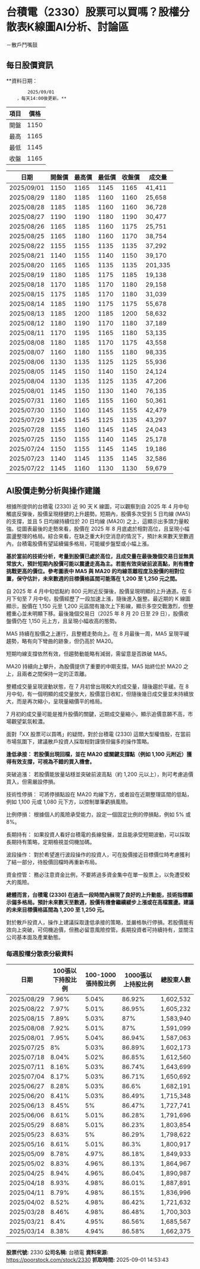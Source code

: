 # 台積電（2330）股票可以買嗎？股權分散表K線圖AI分析、討論區
－散戶鬥嘴鼓

## 每日股價資訊

**資料日期：
        
            2025/09/01
        ，每天14:00後更新。**

| 項目 | 價格 |
|------|------|
| 開盤 | 1150 |
| 最高 | 1165 |
| 最低 | 1145 |
| 收盤 | 1165 |

| 日期 | 開盤價 | 最高價 | 最低價 | 收盤價 | 成交量 |
|------|--------|--------|--------|--------|--------|
| 2025/09/01 | 1150 | 1165 | 1145 | 1165 | 41,411 |
| 2025/08/29 | 1180 | 1185 | 1160 | 1160 | 25,658 |
| 2025/08/28 | 1185 | 1185 | 1160 | 1160 | 36,728 |
| 2025/08/27 | 1190 | 1190 | 1180 | 1190 | 30,477 |
| 2025/08/26 | 1165 | 1185 | 1160 | 1175 | 25,751 |
| 2025/08/25 | 1165 | 1180 | 1160 | 1170 | 38,754 |
| 2025/08/22 | 1155 | 1155 | 1135 | 1135 | 37,292 |
| 2025/08/21 | 1140 | 1155 | 1140 | 1150 | 39,170 |
| 2025/08/20 | 1165 | 1165 | 1135 | 1135 | 201,335 |
| 2025/08/19 | 1180 | 1185 | 1175 | 1185 | 19,138 |
| 2025/08/18 | 1170 | 1185 | 1170 | 1180 | 29,158 |
| 2025/08/15 | 1175 | 1185 | 1170 | 1180 | 31,039 |
| 2025/08/14 | 1185 | 1190 | 1175 | 1175 | 55,678 |
| 2025/08/13 | 1185 | 1200 | 1185 | 1200 | 58,632 |
| 2025/08/12 | 1180 | 1190 | 1170 | 1180 | 37,189 |
| 2025/08/11 | 1170 | 1195 | 1165 | 1180 | 53,135 |
| 2025/08/08 | 1180 | 1185 | 1170 | 1175 | 43,558 |
| 2025/08/07 | 1160 | 1180 | 1155 | 1180 | 98,335 |
| 2025/08/06 | 1130 | 1135 | 1125 | 1125 | 55,936 |
| 2025/08/05 | 1145 | 1150 | 1140 | 1150 | 24,124 |
| 2025/08/04 | 1130 | 1135 | 1125 | 1135 | 47,206 |
| 2025/08/01 | 1145 | 1150 | 1130 | 1140 | 76,135 |
| 2025/07/31 | 1160 | 1165 | 1155 | 1160 | 50,361 |
| 2025/07/30 | 1150 | 1160 | 1145 | 1155 | 42,479 |
| 2025/07/29 | 1145 | 1145 | 1125 | 1135 | 43,297 |
| 2025/07/28 | 1155 | 1160 | 1145 | 1145 | 24,043 |
| 2025/07/25 | 1150 | 1155 | 1140 | 1145 | 25,178 |
| 2025/07/24 | 1150 | 1155 | 1145 | 1145 | 19,186 |
| 2025/07/23 | 1140 | 1145 | 1135 | 1145 | 32,586 |
| 2025/07/22 | 1145 | 1160 | 1130 | 1130 | 59,679 |

## AI股價走勢分析與操作建議

根據所提供的台積電 (2330) 近 90 天 K 線圖，可以觀察到自 2025 年 4 月中旬觸底反彈後，股價呈現穩健的上升趨勢。短期內，股價多次受到 5 日均線 (MA5) 的支撐，並且 5 日均線持續位於 20 日均線 (MA20) 之上，這顯示出多頭力量較強。從圖表最後的走勢來看，股價在 2025 年 8 月底處於相對高位，且呈現小幅震盪整理的格局。綜合來看，在缺乏重大利空消息的情況下，預計未來數天至數週內，台積電股價有望延續偏多格局，可能緩步盤堅或小幅上漲。

**基於當前的技術分析，考量到股價已處於高位，且成交量在最後幾個交易日並無異常放大，預計短期內股價可能以震盪走高為主。若能有效突破前波高點，則有機會挑戰更高的價位。參考圖表中 MA5 與 MA20 的均線乖離程度及股價的相對位置，保守估計，未來數週的目標價格區間可能落在 1,200 至 1,250 元之間。**

自 2025 年 4 月中旬低點約 800 元附近反彈後，股價呈現明顯的上升通道。在 6 月下旬至 7 月中旬，股價經歷了一段加速上漲，隨後進入盤整。最近期的 K 線圖顯示，股價在 1,150 元至 1,200 元區間有幾次上下影線，顯示多空交戰激烈，但整體重心並未明顯下移。最後幾個交易日（2025 年 8 月 20 日至 29 日），股價收盤價仍在 1,150 元上方，且呈現小幅收高的態勢。

MA5 持續在股價之上運行，且整體走勢向上。在 8 月最後一周，MA5 呈現平緩趨勢，略有向下彎曲的跡象，但仍高於 MA20。

短期均線支撐依然有效，但趨勢動能略有減弱，需留意是否跌破 MA5。

MA20 持續向上攀升，為股價提供了重要的中期支撐。MA5 始終位於 MA20 之上，且兩者之間保持一定的正乖離。

整體成交量呈現波動狀態，在 7 月初曾出現較大的成交量，隨後趨於平緩。在 8 月中旬，有一個明顯的成交量放大，股價當日收紅，但隨後幾日成交量並未持續放大，而是再次縮小，呈現量縮價平的格局。

7 月初的成交量可能是推升股價的關鍵，近期成交量縮小，顯示追價意願不高，市場觀望氣氛較濃。

面對「XX 股票可以買嗎」的疑問，對於台積電 (2330) 這類大型權值股，在當前市場氛圍下，建議散戶投資人採取相對謹慎但偏多的操作策略。

**逢低承接： 若股價出現回檔，並在 MA20 或關鍵支撐點（例如 1,100 元附近）獲得有效支撐，可視為不錯的買入機會。**

突破追漲： 若股價能放量站穩並突破前波高點（約 1,200 元以上），則可考慮追價買入，但需嚴設停損。

技術性停損： 可將停損點設在 MA20 均線下方，或者設在近期整理區間的低點，例如 1,100 元或 1,080 元下方，以控制單筆虧損風險。

比例停損： 根據個人的風險承受能力，設定一個固定比例的停損點，例如 5% 或 8%。

長期持有： 如果投資人看好台積電的長線發展，並且能承受短期波動，可以採取長期持有策略，定期檢視並伺機加碼。

波段操作： 對於希望進行波段操作的投資人，可在股價接近目標價位時考慮獲利了結一部分，待股價回檔時再重新布局。

資金控管： 務必注意資金比例，不要將過多資金集中在單一股票上，以免遭受較大的風險。

**總體而言，台積電 (2330) 在過去一段時間內展現了良好的上升動能，技術指標顯示偏多格局。預計未來數天至數週，股價有機會繼續緩步上漲或在高檔震盪。建議的未來目標價格區間為 1,200 至 1,250 元。**

對於散戶投資人，操作上建議採取逢低承接的策略，並嚴格執行停損。若股價能有效向上突破，可伺機追價，但務必留意風險控管。長期投資者可持續持有，並關注公司基本面及產業動態。

### 每週股權分散表分級資料

| 日期 | 100張以下持股比例 | 100-1000張持股比例 | 1000張以上持股比例 | 總股東人數 |
|------|-------------------|--------------------|--------------------|----------|
| 2025/08/29 | 7.96% | 5.04% | 86.92% | 1,602,532 |
| 2025/08/22 | 7.97% | 5.01% | 86.95% | 1,605,232 |
| 2025/08/15 | 7.89% | 5.03% | 87% | 1,583,940 |
| 2025/08/08 | 7.92% | 5.01% | 87% | 1,591,099 |
| 2025/08/01 | 7.95% | 5.04% | 86.94% | 1,587,063 |
| 2025/07/25 | 8% | 5.03% | 86.89% | 1,602,173 |
| 2025/07/18 | 8.04% | 5.02% | 86.85% | 1,612,560 |
| 2025/07/11 | 8.16% | 5.03% | 86.74% | 1,643,699 |
| 2025/07/04 | 8.17% | 5.03% | 86.71% | 1,650,692 |
| 2025/06/27 | 8.28% | 5.03% | 86.6% | 1,682,191 |
| 2025/06/20 | 8.41% | 5.03% | 86.49% | 1,715,348 |
| 2025/06/13 | 8.45% | 5% | 86.47% | 1,727,741 |
| 2025/06/06 | 8.61% | 5.01% | 86.28% | 1,791,696 |
| 2025/05/29 | 8.68% | 5.01% | 86.23% | 1,803,854 |
| 2025/05/23 | 8.63% | 5% | 86.29% | 1,798,622 |
| 2025/05/16 | 8.61% | 5.01% | 86.3% | 1,800,917 |
| 2025/05/09 | 8.78% | 4.97% | 86.18% | 1,849,933 |
| 2025/05/02 | 8.83% | 4.96% | 86.13% | 1,864,967 |
| 2025/04/25 | 8.94% | 4.96% | 86.04% | 1,890,987 |
| 2025/04/18 | 8.93% | 4.98% | 86.01% | 1,887,891 |
| 2025/04/11 | 8.79% | 4.98% | 86.15% | 1,836,996 |
| 2025/04/02 | 8.52% | 4.98% | 86.42% | 1,721,632 |
| 2025/03/28 | 8.46% | 4.98% | 86.48% | 1,700,303 |
| 2025/03/21 | 8.4% | 4.95% | 86.56% | 1,685,567 |
| 2025/03/14 | 8.38% | 4.94% | 86.58% | 1,662,375 |

---

**股票代號:** 2330
**公司名稱:** 台積電
**資料來源:** https://poorstock.com/stock/2330
**抓取時間:** 2025-09-01 14:53:43
